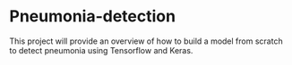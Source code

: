 # Pneumonia-detection
This project will provide an overview of how to build a model from scratch to detect pneumonia using Tensorflow and Keras.
